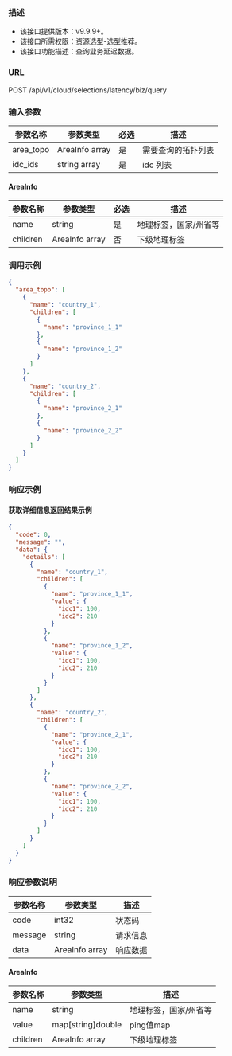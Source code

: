### 描述

- 该接口提供版本：v9.9.9+。
- 该接口所需权限：资源选型-选型推荐。
- 该接口功能描述：查询业务延迟数据。

### URL

POST /api/v1/cloud/selections/latency/biz/query

### 输入参数

| 参数名称      | 参数类型           | 必选 | 描述        |
|-----------|----------------|----|-----------|
| area_topo | AreaInfo array | 是  | 需要查询的拓扑列表 |
| idc_ids   | string array   | 是  | idc 列表    |

#### AreaInfo

| 参数名称     | 参数类型           | 必选 | 描述          |
|----------|----------------|----|-------------|
| name     | string         | 是  | 地理标签，国家/州省等 |
| children | AreaInfo array | 否  | 下级地理标签      |

### 调用示例

```json
{
  "area_topo": [
    {
      "name": "country_1",
      "children": [
        {
          "name": "province_1_1"
        },
        {
          "name": "province_1_2"
        }
      ]
    },
    {
      "name": "country_2",
      "children": [
        {
          "name": "province_2_1"
        },
        {
          "name": "province_2_2"
        }
      ]
    }
  ]
}
```

### 响应示例

#### 获取详细信息返回结果示例

```json
{
  "code": 0,
  "message": "",
  "data": {
    "details": [
      {
        "name": "country_1",
        "children": [
          {
            "name": "province_1_1",
            "value": {
              "idc1": 100,
              "idc2": 210
            }
          },
          {
            "name": "province_1_2",
            "value": {
              "idc1": 100,
              "idc2": 210
            }
          }
        ]
      },
      {
        "name": "country_2",
        "children": [
          {
            "name": "province_2_1",
            "value": {
              "idc1": 100,
              "idc2": 210
            }
          },
          {
            "name": "province_2_2",
            "value": {
              "idc1": 100,
              "idc2": 210
            }
          }
        ]
      }
    ]
  }
}
```

### 响应参数说明

| 参数名称    | 参数类型           | 描述   |
|---------|----------------|------|
| code    | int32          | 状态码  |
| message | string         | 请求信息 |
| data    | AreaInfo array | 响应数据 |

#### AreaInfo

| 参数名称     | 参数类型              | 描述          |
|----------|-------------------|-------------|
| name     | string            | 地理标签，国家/州省等 |
| value    | map[string]double | ping值map    |
| children | AreaInfo array    | 下级地理标签      |
